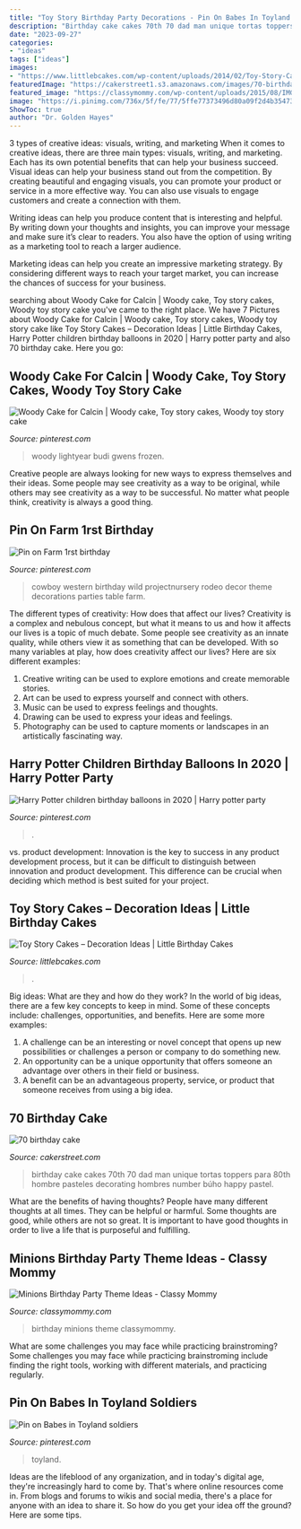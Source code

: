 ```yaml
---
title: "Toy Story Birthday Party Decorations - Pin On Babes In Toyland Soldiers"
description: "Birthday cake cakes 70th 70 dad man unique tortas toppers para 80th hombre pasteles decorating hombres number búho happy pastel"
date: "2023-09-27"
categories:
- "ideas"
tags: ["ideas"]
images:
- "https://www.littlebcakes.com/wp-content/uploads/2014/02/Toy-Story-Cake-Decorations.jpg"
featuredImage: "https://cakerstreet1.s3.amazonaws.com/images/70-birthday-cake-7853-500-500.jpg"
featured_image: "https://classymommy.com/wp-content/uploads/2015/08/IMG_0598.jpg"
image: "https://i.pinimg.com/736x/5f/fe/77/5ffe77373496d80a09f2d4b3547379fa.jpg"
ShowToc: true
author: "Dr. Golden Hayes"
---
```



3 types of creative ideas: visuals, writing, and marketing
When it comes to creative ideas, there are three main types: visuals, writing, and marketing. Each has its own potential benefits that can help your business succeed.
Visual ideas can help your business stand out from the competition. By creating beautiful and engaging visuals, you can promote your product or service in a more effective way. You can also use visuals to engage customers and create a connection with them.

Writing ideas can help you produce content that is interesting and helpful. By writing down your thoughts and insights, you can improve your message and make sure it’s clear to readers. You also have the option of using writing as a marketing tool to reach a larger audience.

Marketing ideas can help you create an impressive marketing strategy. By considering different ways to reach your target market, you can increase the chances of success for your business.

	

		
searching about Woody Cake for Calcin | Woody cake, Toy story cakes, Woody toy story cake you've came to the right place. We have 7 Pictures about Woody Cake for Calcin | Woody cake, Toy story cakes, Woody toy story cake like Toy Story Cakes – Decoration Ideas | Little Birthday Cakes, Harry Potter children birthday balloons in 2020 | Harry potter party and also 70 birthday cake. Here you go:
		
    
## Woody Cake For Calcin | Woody Cake, Toy Story Cakes, Woody Toy Story Cake

<img loading=lazy src="https://i.pinimg.com/736x/ca/56/61/ca56616ff39edcd46fbabe85b5176d69--woody-cake-toy-story-cakes.jpg" onerror="this.onerror=null;this.src='https://tse3.mm.bing.net/th?id=OIP.YIsu8tkrmvc3ixuGAZDTpAAAAA&amp;pid=15.1';" alt="Woody Cake for Calcin | Woody cake, Toy story cakes, Woody toy story cake">

_Source: pinterest.com_

>woody lightyear budi gwens frozen. 

	

Creative people are always looking for new ways to express themselves and their ideas. Some people may see creativity as a way to be original, while others may see creativity as a way to be successful. No matter what people think, creativity is always a good thing.

    
## Pin On Farm 1rst Birthday

<img loading=lazy src="https://i.pinimg.com/originals/23/54/21/2354218af2ba8ea10a52c90c44f1279c.jpg" onerror="this.onerror=null;this.src='https://tse4.mm.bing.net/th?id=OIP.lEdfBmq67QEyhALxddo_mAHaLH&amp;pid=15.1';" alt="Pin on Farm 1rst birthday">

_Source: pinterest.com_

>cowboy western birthday wild projectnursery rodeo decor theme decorations parties table farm. 

	

The different types of creativity: How does that affect our lives?
Creativity is a complex and nebulous concept, but what it means to us and how it affects our lives is a topic of much debate. Some people see creativity as an innate quality, while others view it as something that can be developed. With so many variables at play, how does creativity affect our lives? Here are six different examples: 
1. Creative writing can be used to explore emotions and create memorable stories.
2. Art can be used to express yourself and connect with others.
3. Music can be used to express feelings and thoughts.
4. Drawing can be used to express your ideas and feelings.
5. Photography can be used to capture moments or landscapes in an artistically fascinating way. 

    
## Harry Potter Children Birthday Balloons In 2020 | Harry Potter Party

<img loading=lazy src="https://i.pinimg.com/736x/6a/f1/73/6af173440c41a24520094984905f2108.jpg" onerror="this.onerror=null;this.src='https://tse3.mm.bing.net/th?id=OIP.dN_OxiKjMWzioVDlpLUpswHaJ4&amp;pid=15.1';" alt="Harry Potter children birthday balloons in 2020 | Harry potter party">

_Source: pinterest.com_

>. 

	

vs. product development:
Innovation is the key to success in any product development process, but it can be difficult to distinguish between innovation and product development. This difference can be crucial when deciding which method is best suited for your project.

    
## Toy Story Cakes – Decoration Ideas | Little Birthday Cakes

<img loading=lazy src="https://www.littlebcakes.com/wp-content/uploads/2014/02/Toy-Story-Cake-Decorations.jpg" onerror="this.onerror=null;this.src='https://tse2.mm.bing.net/th?id=OIP.gTYrNwFvE9FBo0bUhQXnZwHaJ4&amp;pid=15.1';" alt="Toy Story Cakes – Decoration Ideas | Little Birthday Cakes">

_Source: littlebcakes.com_

>. 

	

Big ideas: What are they and how do they work?
In the world of big ideas, there are a few key concepts to keep in mind. Some of these concepts include: challenges, opportunities, and benefits. Here are some more examples:
1. A challenge can be an interesting or novel concept that opens up new possibilities or challenges a person or company to do something new. 
2. An opportunity can be a unique opportunity that offers someone an advantage over others in their field or business. 
3. A benefit can be an advantageous property, service, or product that someone receives from using a big idea.

    
## 70 Birthday Cake

<img loading=lazy src="https://cakerstreet1.s3.amazonaws.com/images/70-birthday-cake-7853-500-500.jpg" onerror="this.onerror=null;this.src='https://tse3.mm.bing.net/th?id=OIP.Ir6L0QjnUW5DQ-gYojoFcQAAAA&amp;pid=15.1';" alt="70 birthday cake">

_Source: cakerstreet.com_

>birthday cake cakes 70th 70 dad man unique tortas toppers para 80th hombre pasteles decorating hombres number búho happy pastel. 

	

What are the benefits of having thoughts?
People have many different thoughts at all times. They can be helpful or harmful. Some thoughts are good, while others are not so great. It is important to have good thoughts in order to live a life that is purposeful and fulfilling.

    
## Minions Birthday Party Theme Ideas - Classy Mommy

<img loading=lazy src="https://classymommy.com/wp-content/uploads/2015/08/IMG_0598.jpg" onerror="this.onerror=null;this.src='https://tse3.mm.bing.net/th?id=OIP.9BjioKepljnWhUz8jmRmqAHaKX&amp;pid=15.1';" alt="Minions Birthday Party Theme Ideas - Classy Mommy">

_Source: classymommy.com_

>birthday minions theme classymommy. 

	

What are some challenges you may face while practicing brainstroming?
Some challenges you may face while practicing brainstroming include finding the right tools, working with different materials, and practicing regularly.

    
## Pin On Babes In Toyland Soldiers

<img loading=lazy src="https://i.pinimg.com/736x/5f/fe/77/5ffe77373496d80a09f2d4b3547379fa.jpg" onerror="this.onerror=null;this.src='https://tse4.mm.bing.net/th?id=OIP._updoJhffxSh4k8fQhl9DwHaJ3&amp;pid=15.1';" alt="Pin on Babes in Toyland soldiers">

_Source: pinterest.com_

>toyland. 

	

Ideas are the lifeblood of any organization, and in today's digital age, they're increasingly hard to come by. That's where online resources come in. From blogs and forums to wikis and social media, there's a place for anyone with an idea to share it. So how do you get your idea off the ground? Here are some tips.

